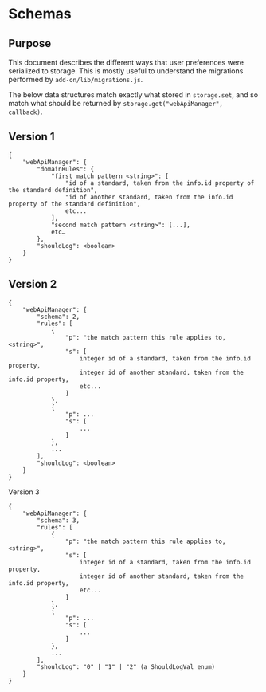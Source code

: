 Schemas
===

Purpose
---
This document describes the different ways that user preferences were serialized
to storage. This is mostly useful to understand the migrations performed by
`add-on/lib/migrations.js`.

The below data structures match exactly what stored in `storage.set`, and
so match what should be returned by `storage.get("webApiManager", callback)`.

Version 1
---
```
{
    "webApiManager": {
        "domainRules": {
            "first match pattern <string>": [
                "id of a standard, taken from the info.id property of the standard definition",
                "id of another standard, taken from the info.id property of the standard definition",
                etc...
            ],
            "second match pattern <string>": [...],
            etc…
        },
        "shouldLog": <boolean>
    }
}
```

Version 2
---
```
{
    "webApiManager": {
        "schema": 2,
        "rules": [
            {
                "p": "the match pattern this rule applies to, <string>",
                "s": [
                    integer id of a standard, taken from the info.id property,
                    integer id of another standard, taken from the info.id property,
                    etc...
                ]
            },
            {
                "p": ...
                "s": [
                    ...
                ]
            },
            ...
        ],
        "shouldLog": <boolean>
    }
}
```

Version 3
```
{
    "webApiManager": {
        "schema": 3,
        "rules": [
            {
                "p": "the match pattern this rule applies to, <string>",
                "s": [
                    integer id of a standard, taken from the info.id property,
                    integer id of another standard, taken from the info.id property,
                    etc...
                ]
            },
            {
                "p": ...
                "s": [
                    ...
                ]
            },
            ...
        ],
        "shouldLog": "0" | "1" | "2" (a ShouldLogVal enum)
    }
}
```